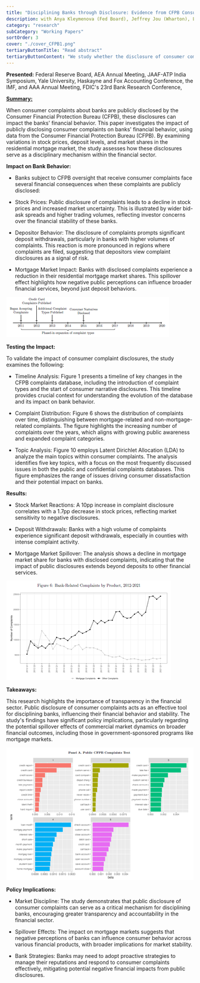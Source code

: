 ```yaml
---
title: "Disciplining Banks through Disclosure: Evidence from CFPB Consumer Complaints"
description: with Anya Kleymenova (Fed Board), Jeffrey Jou (Wharton), Laszlo Sandor (CFPB), and Rajesh Vijayaraghavan (UBC Sauder)
category: "research"
subCategory: "Working Papers"
sortOrder: 3
cover: "./cover_CFPB1.png"
tertiaryButtonTitle: "Read abstract"
tertiaryButtonContent: "We study whether the disclosure of consumer complaints about their banks changes affected banks’ provision of consumer credit. Using a novel confidential dataset containing consumer complaints from the Consumer Financial Protection Bureau (CFPB) and matching it with confidential data on mortgages, deposits, and market prices, we find that banks subject to prudential and CFPB oversight, which receive consumer complaints experience a decline in their share prices and an increase in trading volumes. These banks also see a decrease in deposit and mortgage market shares, with more complaints resulting in higher deposit withdrawals. We find limited evidence that banks change deposit rates in response. Finally, we implement textual analysis to study the differential impact of consumer complaints. First, we identify the main topics related to the complaints. Second, we find that consumer disappointment is associated with a decrease in aggregate deposits. Overall, we provide new evidence on the role of information disclosure as a disciplinary mechanism in providing credit. (previously circulated as “Regulatory Disclosure and Access to Credit”)."
---
```


**Presented:** Federal Reserve Board, AEA Annual Meeting, JAAF-ATP India
Symposium, Yale University, Haskayne and Fox Accounting Conference, the IMF, and AAA Annual Meeting, FDIC's 23rd Bank Research Conference,

**<u>Summary:</u>**

When consumer complaints about banks are publicly disclosed by the Consumer Financial Protection Bureau (CFPB), these disclosures can impact the banks' financial behavior. This paper investigates the impact of publicly disclosing consumer complaints on banks' financial behavior, using data from the Consumer Financial Protection Bureau (CFPB). By examining variations in stock prices, deposit levels, and market shares in the residential mortgage market, the study assesses how these disclosures serve as a disciplinary mechanism within the financial sector.

**Impact on Bank Behavior:**

- Banks subject to CFPB oversight that receive consumer complaints face several financial consequences when these complaints are publicly disclosed:

- Stock Prices: Public disclosure of complaints leads to a decline in stock prices and increased market uncertainty. This is illustrated by wider bid-ask spreads and higher trading volumes, reflecting investor concerns over the financial stability of these banks.

- Depositor Behavior: The disclosure of complaints prompts significant deposit withdrawals, particularly in banks with higher volumes of complaints. This reaction is more pronounced in regions where complaints are filed, suggesting that depositors view complaint disclosures as a signal of risk.

- Mortgage Market Impact: Banks with disclosed complaints experience a reduction in their residential mortgage market shares. This spillover effect highlights how negative public perceptions can influence broader financial services, beyond just deposit behaviors.

![Figure 1: Timeline of CFPB Complaints Database Changes](./disciplining_1.png)

**Testing the Impact:**

To validate the impact of consumer complaint disclosures, the study examines the following:

- Timeline Analysis: Figure 1 presents a timeline of key changes in the CFPB complaints database, including the introduction of complaint types and the start of consumer narrative disclosures. This timeline provides crucial context for understanding the evolution of the database and its impact on bank behavior.

- Complaint Distribution: Figure 6 shows the distribution of complaints over time, distinguishing between mortgage-related and non-mortgage-related complaints. The figure highlights the increasing number of complaints over the years, which aligns with growing public awareness and expanded complaint categories.

- Topic Analysis: Figure 10 employs Latent Dirichlet Allocation (LDA) to analyze the main topics within consumer complaints. The analysis identifies five key topics, with a focus on the most frequently discussed issues in both the public and confidential complaints databases. This figure emphasizes the range of issues driving consumer dissatisfaction and their potential impact on banks.

**Results:**

- Stock Market Reactions: A 10pp increase in complaint disclosure correlates with a 1.7pp decrease in stock prices, reflecting market sensitivity to negative disclosures.

- Deposit Withdrawals: Banks with a high volume of complaints experience significant deposit withdrawals, especially in counties with intense complaint activity.

- Mortgage Market Spillover: The analysis shows a decline in mortgage market share for banks with disclosed complaints, indicating that the impact of public disclosures extends beyond deposits to other financial services.

![Distribution of complaints over time by product type](./disciplining_6.png)

**Takeaways:**

This research highlights the importance of transparency in the financial sector. Public disclosure of consumer complaints acts as an effective tool for disciplining banks, influencing their financial behavior and stability. The study's findings have significant policy implications, particularly regarding the potential spillover effects of commercial market dynamics on broader financial outcomes, including those in government-sponsored programs like mortgage markets.

![Topic analysis of consumer complaints using LDA](./disciplining_10.png)

**Policy Implications:**

- Market Discipline: The study demonstrates that public disclosure of consumer complaints can serve as a critical mechanism for disciplining banks, encouraging greater transparency and accountability in the financial sector.

- Spillover Effects: The impact on mortgage markets suggests that negative perceptions of banks can influence consumer behavior across various financial products, with broader implications for market stability.

- Bank Strategies: Banks may need to adopt proactive strategies to manage their reputations and respond to consumer complaints effectively, mitigating potential negative financial impacts from public disclosures.
